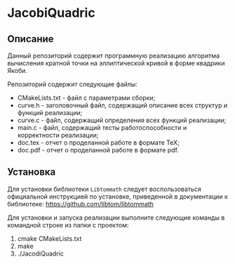 # JacobiQuadric
## Описание
Данный репозиторий содержит программную реализацию алгоритма вычисления кратной точки на эллиптической кривой в форме квадрики Якоби.

Репозиторий содержит следующие файлы:
* CMakeLists.txt - файл с параметрами сборки;
* curve.h - заголовочный файл, содержащий описание всех структур и функций реализации;
* curve.c - файл, содержащий определения всех функций реализации;
* main.c - файл, содержащий тесты работоспособности и корректности реализации;
* doc.tex - отчет о проделанной работе в формате TeX;
* doc.pdf - отчет о проделанной работе в формате pdf.

## Установка
Для установки библиотеки `Libtommath` следует воспользоваться официальной инструкцией по установке, приведенной в документации к библиотеке: https://github.com/libtom/libtommath

Для установки и запуска реализации выполните следующие команды в командной строке из папки с проектом:
1. cmake CMakeLists.txt
2. make
3. ./JacodiQuadric
